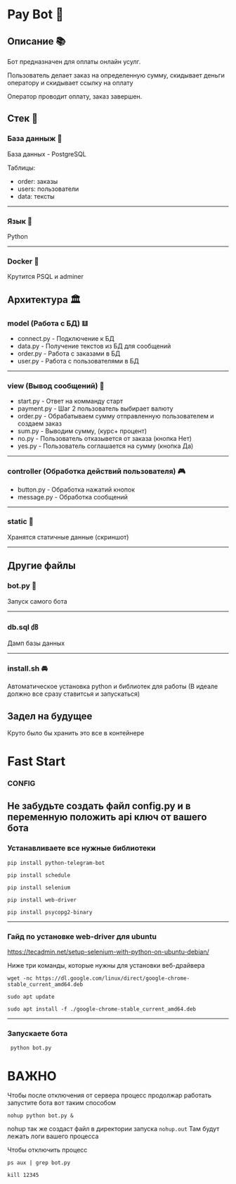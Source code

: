 # Pay Bot 🤖

## Описание 📚
Бот предназначен для оплаты онлайн усулг.

Пользователь делает заказ на определенную сумму, скидывает деньги оператору и скидывает ссылку на оплату

Оператор проводит оплату, заказ завершен.


## Стек 🥞

### База данныж 🐘
База данных - PostgreSQL

Таблицы:
- order: заказы
- users: пользователи
- data: тексты

---

### Язык 🐍
Python

---

### Docker 🐳
Крутится PSQL и adminer

## Архитектура 🏛️

### model (Работа с БД) 𝌭
- connect.py - Подключение к БД
- data.py -  Получение текстов из БД для сообщений
- order.py - Работа с заказами в БД
- user.py - Работа с пользователями в БД

---

### view (Вывод сообщений) 🎑
- start.py - Ответ на комманду старт
- payment.py - Шаг 2 пользователь выбирает валюту
- order.py - Обрабатываем сумму отправленную пользователем и создаем заказ
- sum.py - Выводим сумму, (курс+ процент)
- no.py  - Пользователь отказывется от заказа (кнопка Нет)
- yes.py - Пользователь соглашается на сумму (кнопка Да)

---

### controller (Обработка действий пользователя) 🎮
- button.py - Обработка нажатий кнопок
- message.py - Обработка сообщений
---

### static 🌁
Хранятся статичные данные (скриншот)

---

## Другие файлы

### bot.py 🤖
Запуск самого бота

---

### db.sql ㏈
Дамп базы данных

---

### install.sh 🚘
Автоматическое установка python и библиотек для работы
(В идеале должно все сразу ставитсья и запускаться)


## Задел на будущее
Круто было бы хранить это все в контейнере






# Fast Start

### CONFIG

Не забудьте создать файл config.py и в переменную положить api ключ от вашего бота
----

###  Устанавливаете все нужные библиотеки

``` pip install python-telegram-bot ```

``` pip install schedule ```

``` pip install selenium ```

```pip install web-driver ```

```pip install psycopg2-binary ```

-------------

### Гайд по установке web-driver для ubuntu

https://tecadmin.net/setup-selenium-with-python-on-ubuntu-debian/

Ниже три команды, которые нужны для установки веб-драйвера

```wget -nc https://dl.google.com/linux/direct/google-chrome-stable_current_amd64.deb```

```sudo apt update```

```sudo apt install -f ./google-chrome-stable_current_amd64.deb```

------

### Запускаете бота

``` python bot.py```

# ВАЖНО

Чтобы после отключения от сервера процесс продолжар работать запустите бота вот таким способом

``` nohup python bot.py & ```

nohup так же создаст файл в директории запуска ```nohup.out```
Там будут лежать логи вашего процесса

Чтобы отключить процесс

``` ps aux | grep bot.py ```

```kill 12345```